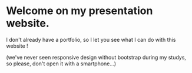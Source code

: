 # Welcome on my presentation website.

I don't already have a portfolio, so I let you see what I can do with this website !

(we've never seen responsive design without bootstrap during my studys, so please, don't open it with a smartphone...)
